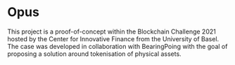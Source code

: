 # Opus

This project is a proof-of-concept within the Blockchain Challenge 2021 hosted by the Center for Innovative Finance from the University of Basel. The case was developed in collaboration with BearingPoing with the goal of proposing a solution around tokenisation of physical assets. 



